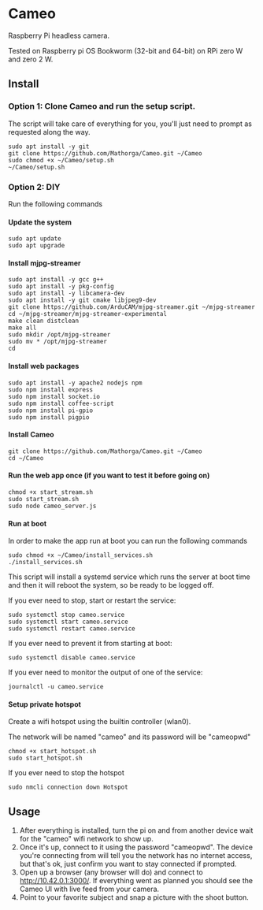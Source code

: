 # Cameo
Raspberry Pi headless camera.

Tested on Raspberry pi OS Bookworm (32-bit and 64-bit) on RPi zero W and zero 2 W.

## Install

### Option 1: Clone Cameo and run the setup script.
The script will take care of everything for you, you'll just need to prompt as requested along the way.
```
sudo apt install -y git
git clone https://github.com/Mathorga/Cameo.git ~/Cameo
sudo chmod +x ~/Cameo/setup.sh
~/Cameo/setup.sh
```

### Option 2: DIY

Run the following commands

#### Update the system
```
sudo apt update
sudo apt upgrade
```

#### Install mjpg-streamer
```
sudo apt install -y gcc g++
sudo apt install -y pkg-config
sudo apt install -y libcamera-dev
sudo apt install -y git cmake libjpeg9-dev
git clone https://github.com/ArduCAM/mjpg-streamer.git ~/mjpg-streamer
cd ~/mjpg-streamer/mjpg-streamer-experimental
make clean distclean
make all
sudo mkdir /opt/mjpg-streamer
sudo mv * /opt/mjpg-streamer
cd
```

#### Install web packages
```
sudo apt install -y apache2 nodejs npm
sudo npm install express
sudo npm install socket.io
sudo npm install coffee-script
sudo npm install pi-gpio
sudo npm install pigpio
```

#### Install Cameo
```
git clone https://github.com/Mathorga/Cameo.git ~/Cameo
cd ~/Cameo
```

#### Run the web app once (if you want to test it before going on)
```
chmod +x start_stream.sh
sudo start_stream.sh
sudo node cameo_server.js
```

#### Run at boot
In order to make the app run at boot you can run the following commands
```
sudo chmod +x ~/Cameo/install_services.sh
./install_services.sh
```
This script will install a systemd service which runs the server at boot time and then it will reboot the system, so be ready to be logged off.

If you ever need to stop, start or restart the service:
```
sudo systemctl stop cameo.service
sudo systemctl start cameo.service
sudo systemctl restart cameo.service
```

If you ever need to prevent it from starting at boot:
```
sudo systemctl disable cameo.service
```

If you ever need to monitor the output of one of the service:
```
journalctl -u cameo.service
```

#### Setup private hotspot
Create a wifi hotspot using the builtin controller (wlan0).

The network will be named "cameo" and its password will be "cameopwd"
```
chmod +x start_hotspot.sh
sudo start_hotspot.sh
```

If you ever need to stop the hotspot
```
sudo nmcli connection down Hotspot
```

## Usage
1. After everything is installed, turn the pi on and from another device wait for the "cameo" wifi network to show up.
2. Once it's up, connect to it using the password "cameopwd". The device you're connecting from will tell you the network has no internet access, but that's ok, just confirm you want to stay connected if prompted.
3. Open up a browser (any browser will do) and connect to http://10.42.0.1:3000/. If everything went as planned you should see the Cameo UI with live feed from your camera.
4. Point to your favorite subject and snap a picture with the shoot button.
